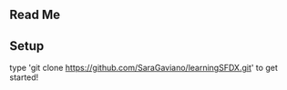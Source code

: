 ## Read Me

## Setup

type 'git clone https://github.com/SaraGaviano/learningSFDX.git' to get started!
